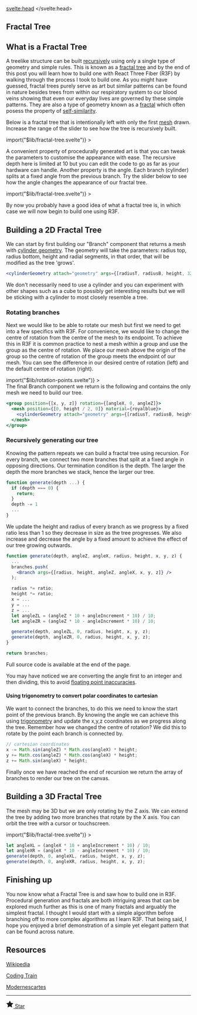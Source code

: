 <script>
import Lazy from "$lib/Lazy.svelte";
import '$lib/styles/vscode-dark.css';
</script>

<svelte:head>
	<title>Fractal Trees | Sergen Karaoglan</title>
	<meta name="description" content="Build and learnt about fractal trees with a interactive 3D fractal tree generator." />
</svelte:head>

<article class="max-sm:mx-4 prose lg:prose-xl m-auto pt-16">

# Fractal Tree

## What is a Fractal Tree

A treelike structure can be built [recursively](https://en.wikipedia.org/wiki/Recursion_(computer_science)) using only a single type of geometry and simple rules. This is known as a [fractal tree](https://en.wikipedia.org/wiki/Fractal_canopy) and by the end of this post you will learn how to build one with React Three Fiber (R3F) by walking through the process I took to build one. As you might have guessed, fractal trees purely serve as art but similar patterns can be found in nature besides trees from within our respiratory system to our blood veins showing that even our everyday lives are governed by these simple patterns. They are also a type of geometry known as a [fractal](https://en.wikipedia.org/wiki/Fractal) which often posess the property of [self-similarity](https://en.wikipedia.org/wiki/Self-similarity).

Below is a fractal tree that is intentionally left with only the first [mesh](https://en.wikipedia.org/wiki/Polygon_mesh) drawn. Increase the range of the slider to see how the tree is recursively built.


<div class="m-auto mb-20 h-80 w-80 sm:h-96 sm:w-96">
  <Lazy
	this={() => import("$lib/fractal-tree.svelte")}
	>
	<svelte:fragment slot="component" let:Component>
		<Component showDepth={true} curDepth={0} />
	</svelte:fragment>
</Lazy>
</div>

A convenient property of procedurally generated art is that you can tweak the parameters to customise the appearance with ease. The recursive depth here is limited at 10 but you can edit the code to go as far as your hardware can handle. Another property is the angle. Each branch (cylinder) splits at a fixed angle from the previous branch.
Try the slider below to see how the angle changes the appearance of our fractal tree.

<div class="m-auto mb-20 h-80 w-80 sm:h-96 sm:w-96">
  <Lazy
	this={() => import("$lib/fractal-tree.svelte")}
	>
	<svelte:fragment slot="component" let:Component>
		<Component showAngle={true} />
	</svelte:fragment>
</Lazy>
</div>

By now you probably have a good idea of what a fractal tree is, in which case we will now begin to build one using R3F.

## Building a 2D Fractal Tree

We can start by first building our "Branch" component that returns a mesh with [cylinder geometry](https://threejs.org/docs/index.html#api/en/geometries/CylinderGeometry). The geometry will take the parameters: radius top, radius bottom, height and radial segments, in that order, that will be modified as the tree 'grows'.

```jsx
<cylinderGeometry attach="geometry" args={[radiusT, radiusB, height, 32]} />
```

We don't necessarily need to use a cylinder and you can experiment with other shapes such as a cube to possibly get interesting results but we will be sticking with a cylinder to most closely resemble a tree.

### Rotating branches

Next we would like to be able to rotate our mesh but first we need to get into a few specifics with R3F. For convenience, we would like to change the centre of rotation from the centre of the mesh to its endpoint. To achieve this in R3F it is common practice to nest a mesh within a group and use the group as the centre of rotation. We place our mesh above the origin of the group so the centre of rotation of the group meets the endpoint of our mesh. You can see the difference in our desired centre of rotation (left) and the default centre of rotation (right).

<div class="m-auto mb-20 h-80 w-80 sm:h-96 sm:w-96">
<Lazy
	this={() => import("$lib/rotation-points.svelte")}
	>
	<svelte:fragment slot="component" let:Component>
		<Component />
	</svelte:fragment>
</Lazy>
</div>
The final Branch component we return is the following and contains the only mesh we need to build our tree.

```jsx
<group position={[x, y, z]} rotation={[angleX, 0, angleZ]}>
  <mesh position={[0, height / 2, 0]} material={royalblue}>
    <cylinderGeometry attach="geometry" args={[radiusT, radiusB, height, 32]} />
  </mesh>
</group>
```

### Recursively generating our tree

Knowing the pattern repeats we can build a fractal tree using recursion. For every branch, we connect two more branches that split at a fixed angle in opposing directions.
Our termination condition is the depth. The larger the depth the more branches we stack, hence the larger our tree.

```jsx
function generate(depth ...) {
  if (depth === 0) {
    return;
  }
  depth -= 1
  ...
}
```

We update the height and radius of every branch as we progress by a fixed ratio less than 1 so they decrease in size as the tree progresses. We also increase and decrease the angle by a fixed amount to achieve the effect of our tree growing outwards.


```jsx
function generate(depth, angleZ, angleX, radius, height, x, y, z) {
  ...
  branches.push(
    <Branch args={[radius, height, angleZ, angleX, x, y, z]} />
  );

  radius *= ratio;
  height *= ratio;
  x = ...
  y = ...
  z = ...
  let angleZL = (angleZ * 10 + angleIncrement * 10) / 10;
  let angleZR = (angleZ * 10 - angleIncrement * 10) / 10;

  generate(depth, angleZL, 0, radius, height, x, y, z);
  generate(depth, angleZR, 0, radius, height, x, y, z);
}

return branches;
```
<figcaption>Full source code is available at the end of the page.</figcaption>

You may have noticed we are converting the angle first to an integer and then dividing, this to avoid [floating point inaccuracies](https://www.w3schools.com/js/tryit.asp?filename=tryjs_numbers_inaccurate3).

#### Using trigonometry to convert polar coordinates to cartesian

We want to connect the branches, to do this we need to know the start point of the previous branch. By knowing the angle we can achieve this using [trigonometry](https://en.wikipedia.org/wiki/Trigonometry.) and update the x,y,z coordinates as we progress along the tree. Remember how we changed the centre of rotation? We did this to rotate by the point each branch is connected by.

```jsx
// cartesian coordinates
x -= Math.sin(angleZ) * Math.cos(angleX) * height;
y += Math.cos(angleZ) * Math.cos(angleX) * height;
z += Math.sin(angleX) * height;
```

Finally once we have reached the end of recursion we return the array of branches to render our tree on the canvas.

## Building a 3D Fractal Tree

The mesh may be 3D but we are only rotating by the Z axis. We can extend the tree by adding two more branches that rotate by the X axis. You can orbit the tree with a cursor or touchscreen.

<div class="m-auto mb-20 h-80 w-80 sm:h-96 sm:w-96">
    <Lazy
    this={() => import("$lib/fractal-tree.svelte")}
    >
    <svelte:fragment slot="component" let:Component>
      <Component curDepth={7} maxDepth={7} is3D={true}  />
    </svelte:fragment>
  </Lazy>
</div>

```jsx
let angleXL = (angleX * 10 + angleIncrement * 10) / 10;
let angleXR = (angleX * 10 - angleIncrement * 10) / 10;
generate(depth, 0, angleXL, radius, height, x, y, z);
generate(depth, 0, angleXR, radius, height, x, y, z);
```

## Finishing up

You now know what a Fractal Tree is and saw how to build one in R3F. Procedural generation and fractals are both intriguing areas that can be explored much further as this is one of many fractals and arguably the simplest fractal. I thought I would start with a simple algorithm before branching off to more complex algorithms as I learn R3F. That being said, I hope you enjoyed a brief demonstration of a simple yet elegant pattern that can be found across nature.


## Resources
[Wikipedia](https://en.wikipedia.org/wiki/Fractal_canopy)

[Coding Train](https://www.youtube.com/watch?v=0jjeOYMjmDU)

[Modernescartes](https://www.moderndescartes.com/essays/plants/)

___

<!-- [Source code](https://github.com/SergenKaraoglan/sergen-karaoglan-portfolio/blob/main/components/fractal-tree.jsx) -->
<div class="flex items-center w-[90px]">
  <a href='https://github.com/SergenKaraoglan/sergen-karaoglan-portfolio' class="no-underline flex items-center w-full px-4 py-2 text-base font-medium text-black bg-white border rounded-md hover:bg-gray-100">
          <svg xmlns="http://www.w3.org/2000/svg" width="20" height="20" class="w-4 h-4 mr-2" fill="currentColor" viewBox="0 0 1792 1792">
              <path d="M1728 647q0 22-26 48l-363 354 86 500q1 7 1 20 0 21-10.5 35.5t-30.5 14.5q-19 0-40-12l-449-236-449 236q-22 12-40 12-21 0-31.5-14.5t-10.5-35.5q0-6 2-20l86-500-364-354q-25-27-25-48 0-37 56-46l502-73 225-455q19-41 49-41t49 41l225 455 502 73q56 9 56 46z">
              </path>
          </svg>
          Star
  </a>
</div>
</article>

